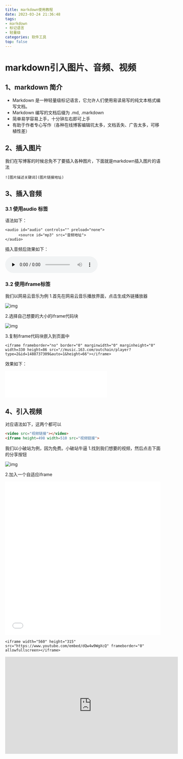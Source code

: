 ```yaml
---
title: markdown使用教程
date: 2023-03-24 21:36:48
tags: 
- markdown
- 标记语言
- 轻量级
categories: 软件工具
top: false
---
```




# markdown引入图片、音频、视频

## **1、markdown 简介**

- Markdown 是一种轻量级标记语言，它允许人们使用易读易写的纯文本格式编写文档。
- Markdown 编写的文档后缀为 .md, .markdown
- 简单易学容易上手，十分钟左右即可上手
- 有助于作者专心写作（各种在线博客编辑坑太多，文档丢失、广告太多，可移植性差）

  

## **2、插入图片**

我们在写博客的时候总免不了要插入各种图片，下面就是markdown插入图片的语法

```text
![图片描述关键词](图片链接地址)
```

## **3、插入音频**

### **3.1 使用audio 标签**

语法如下：

```text
<audio id="audio" controls="" preload="none">
      <source id="mp3" src="音频地址">
</audio>
```

插入音频后效果如下：

<audio id="audio" controls="" preload="none">
      <source id="mp3" src="音频地址">
</audio>

### **3.2 使用iframe标签**

我们以网易云音乐为例 1.首先在网易云音乐播放界面，点击生成外链播放器

![img](https://pic4.zhimg.com/80/v2-3c2ef02608fc13a41a3c1f1d92480073_1440w.webp)

2.选择自己想要的大小的iframe代码块

![img](https://pic3.zhimg.com/80/v2-243b06dc7502415ad623c0cd43d726be_1440w.webp)

3.复制iframe代码块嵌入到页面中

```text
<iframe frameborder="no" border="0" marginwidth="0" marginheight="0" width=330 height=86 src="//music.163.com/outchain/player?type=2&id=1488737309&auto=1&height=66"></iframe>
```

效果如下：

<iframe frameborder="no" border="0" marginwidth="0" marginheight="0" width=330 height=86 src="//music.163.com/outchain/player?type=2&id=1488737309&auto=1&height=66"></iframe>

## **4、引入视频**

对应语法如下，这两个都可以

```html
<video src="视频链接"></video>
<iframe height=498 width=510 src="视频链接">
```

我们以小破站为例，因为免费。小破站牛逼 1.找到我们想要的视频，然后点击下面的分享按钮

![img](https://pic3.zhimg.com/80/v2-8ffa8949d227124109aa1d7792412a06_1440w.webp)



2.加入一个自适应iframe

<iframe src="//player.bilibili.com/player.html?aid=59317437&bvid=BV1Pt411G7qh&cid=103365806&page=1" scrolling="no" border="20" frameborder="no" framespacing="0"  allowfullscreen="allowfullscreen" height=498 width=100%> </iframe>





```
<iframe width="560" height="315" src="https://www.youtube.com/embed/dQw4w9WgXcQ" frameborder="0" allowfullscreen></iframe>
```

<iframe width="560" height="315" src="https://www.youtube.com/embed/dQw4w9WgXcQ" frameborder="0" allowfullscreen></iframe>



 















